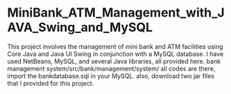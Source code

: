 # MiniBank_ATM_Management_with_JAVA_Swing_and_MySQL
This project involves the management of mini bank and ATM facilities using Core Java and Java UI Swing in conjunction with a MySQL database.
I have used NetBeans, MySQL, and several Java libraries, all provided here.
bank management system/src/bank/management/system/ all codes are there, import the bankdatabase.sql in your MySQL.
also, download two jar files that I provided for this project.
